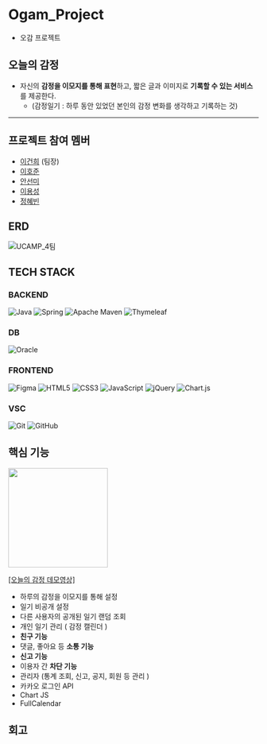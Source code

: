 # Ogam_Project
- 오감 프로젝트

## 오늘의 감정
- 자신의 **감정을 이모지를 통해 표현**하고, 짧은 글과 이미지로 **기록할 수 있는 서비스**를 제공한다.
  - (감정일기 : 하루 동안 있었던 본인의 감정 변화를 생각하고 기록하는 것)

---

## 프로젝트 참여 멤버
- [이건희](https://github.com/keonmon) (팀장)
- [이호준](https://github.com/Leehojun12)
- [안선미](https://github.com/ackdongclub)
- [이용성](https://github.com/Yongs08)
- [정혜빈](https://github.com/happinessbbin)


## ERD
![UCAMP_4팀](https://user-images.githubusercontent.com/89569867/202463136-fe3840ec-eec0-4e16-ad3f-d303a3d456bc.png)

## TECH STACK
### BACKEND
![Java](https://img.shields.io/badge/java-%23ED8B00.svg?style=for-the-badge&logo=java&logoColor=white)
![Spring](https://img.shields.io/badge/spring-%236DB33F.svg?style=for-the-badge&logo=spring&logoColor=white)
![Apache Maven](https://img.shields.io/badge/Apache%20Maven-C71A36?style=for-the-badge&logo=Apache%20Maven&logoColor=white)
![Thymeleaf](https://img.shields.io/badge/Thymeleaf-%23005C0F.svg?style=for-the-badge&logo=Thymeleaf&logoColor=white)

### DB
![Oracle](https://img.shields.io/badge/Oracle-F80000?style=for-the-badge&logo=oracle&logoColor=white)

### FRONTEND
![Figma](https://img.shields.io/badge/figma-%23F24E1E.svg?style=for-the-badge&logo=figma&logoColor=white)
![HTML5](https://img.shields.io/badge/html5-%23E34F26.svg?style=for-the-badge&logo=html5&logoColor=white)
![CSS3](https://img.shields.io/badge/css3-%231572B6.svg?style=for-the-badge&logo=css3&logoColor=white)
![JavaScript](https://img.shields.io/badge/javascript-%23323330.svg?style=for-the-badge&logo=javascript&logoColor=%23F7DF1E)
![jQuery](https://img.shields.io/badge/jquery-%230769AD.svg?style=for-the-badge&logo=jquery&logoColor=white)
![Chart.js](https://img.shields.io/badge/chart.js-F5788D.svg?style=for-the-badge&logo=chart.js&logoColor=white)

### VSC
![Git](https://img.shields.io/badge/git-%23F05033.svg?style=for-the-badge&logo=git&logoColor=white)
![GitHub](https://img.shields.io/badge/github-%23121011.svg?style=for-the-badge&logo=github&logoColor=white)


## 핵심 기능
[<img src="https://user-images.githubusercontent.com/89569867/202479310-53e15101-a75b-423e-acbf-0797cced97cd.png" style="width:200px;"/>](https://youtu.be/kgCYPlo6Sro)

[[오늘의 감정 데모영상]](https://youtu.be/kgCYPlo6Sro)
- 하루의 감정을 이모지를 통해 설정
- 일기 비공개 설정 
- 다른 사용자의 공개된 일기 랜덤 조회
- 개인 일기 관리 ( 감정 캘린더 )
- **친구 기능**
- 댓글, 좋아요 등 **소통 기능**
- **신고 기능**
- 이용자 간 **차단 기능**
- 관리자 (통계 조회, 신고, 공지, 회원 등 관리 )
- 카카오 로그인 API
- Chart JS
- FullCalendar


## 회고


